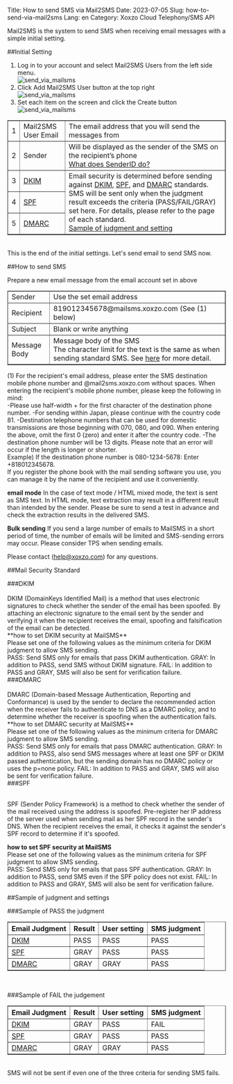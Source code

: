 Title: How to send SMS via Mail2SMS
Date: 2023-07-05
Slug: how-to-send-via-mail2sms
Lang: en
Category: Xoxzo Cloud Telephony/SMS API

Mail2SMS is the system to send SMS when receiving email messages with a simple initial setting.

##Initial Setting
1. Log in to your account and select Mail2SMS Users from the left side menu.<br>
![send_via_mailsms](images/mailsms/mailsms_en_01.png)<br>
2. Click Add Mail2SMS User button at the top right<br> 
![send_via_mailsms](images/mailsms/mailsms_en_02.png)<br>
3. Set each item on the screen and click the Create button<br>
![send_via_mailsms](images/mailsms/mailsms_en_03.png)<br>

<table border="1" cellpadding="3">
<tr>
<td>1</td>
<td>Mail2SMS User Email</td>
<td>The email address that you will send the messages from</td>
</tr>
<tr>
<td>2</td>
<td>Sender</td>
<td>Will be displayed as the sender of the SMS on the recipient’s phone</br><a href="https://help.xoxzo.com/ja/xoxzo-cloud-telephony/sms-api/articles/what-does-sender-id-do-xoxzo/">
What does SenderID do?</a></td>
</tr>
<tr>
<td>3</td>
<td><a href="#dkim">DKIM</a></td>
<td rowspan="3">
Email security is determined before sending against <a href="#dkim">DKIM</a>, <a href="#spf">SPF</a>, and <a href="#dmarc">DMARC</a> standards.
SMS will be sent only when the judgment result exceeds the criteria (PASS/FAIL/GRAY) set here. For details, please refer to the page of each standard.
</br><a href="#sample">Sample of judgment and setting</a></td>
</tr>
<tr>
<td>4</td>
<td><a href="#spf">SPF</a></td>
</tr>
<tr>
<td>5</td>
<td><a href="#dmarc">DMARC</a></td>
</tr>
</table>
</br>
This is the end of the initial settings. Let's send email to send SMS now.
</br>

##How to send SMS

Prepare a new email message from the email account set in above

<table border="1" cellpadding="3">
<tr>
<td>Sender</td>
<td>Use the set email address</td>
</tr>
<tr>
<td>Recipient</td>
<td>819012345678@mailsms.xoxzo.com (See (1) below)</td>
</tr>
<tr>
<td>Subject</td>
<td>Blank or write anything</td>
</tr>
<tr>
<td>Message Body</td>
<td>Message body of the SMS</br>
The character limit for the text is the same as when sending standard SMS. See <a href="">here</a> for more detail. 
</tr>
</table>

(1)
For the recipient's email address, please enter the SMS destination mobile phone number and @mail2sms.xoxzo.com without spaces. When entering the recipient's mobile phone number, please keep the following in mind:
<br>
-Please use half-width + for the first character of the destination phone number.
-For sending within Japan, please continue with the country code 81.
-Destination telephone numbers that can be used for domestic transmissions are those beginning with 070, 080, and 090. When entering the above, omit the first 0 (zero) and enter it after the country code.
-The destination phone number will be 13 digits. Please note that an error will occur if the length is longer or shorter.
<br>
Example) If the destination phone number is 080-1234-5678: Enter +818012345678.
<br>
If you register the phone book with the mail sending software you use, you can manage it by the name of the recipient and use it conveniently.

**email mode**
In the case of text mode / HTML mixed mode, the text is sent as SMS text.
In HTML mode, text extraction may result in a different result than intended by the sender. Please be sure to send a test in advance and check the extraction results in the delivered SMS.

**Bulk sending**
If you send a large number of emails to MailSMS in a short period of time, the number of emails will be limited and SMS-sending errors may occur. Please consider TPS when sending emails.


Please contact (help@xoxzo.com) for any questions.


##Mail Security Standard

<div id="dkim">
###DKIM
</div>
<br>
DKIM (DomainKeys Identified Mail) is a method that uses electronic signatures to check whether the sender of the email has been spoofed.
By attaching an electronic signature to the email sent by the sender and verifying it when the recipient receives the email, spoofing and falsification of the email can be detected.
<br>
**how to set DKIM security at MailSMS** <br>
Please set one of the following values as the minimum criteria for DKIM judgment to allow SMS sending.
<br>
PASS: Send SMS only for emails that pass DKIM authentication.
GRAY: In addition to PASS, send SMS without DKIM signature.
FAIL: In addition to PASS and GRAY, SMS will also be sent for verification failure.
<br>

<div id="dmarc">
###DMARC
</div>
<br>
DMARC (Domain-based Message Authentication, Reporting and Conformance) is used by the sender to declare the recommended action when the receiver fails to authenticate to DNS as a DMARC policy, and to determine whether the receiver is spoofing when the authentication fails.
<br>
**how to set DMARC security at MailSMS**<br>
Please set one of the following values as the minimum criteria for DMARC judgment to allow SMS sending.
<br>
PASS: Send SMS only for emails that pass DMARC authentication.
GRAY: In addition to PASS, also send SMS messages where at least one SPF or DKIM passed authentication, but the sending domain has no DMARC policy or uses the p=none policy.
FAIL: In addition to PASS and GRAY, SMS will also be sent for verification failure.
<br>


<div id="spf">
###SPF
</div>
<br>

SPF (Sender Policy Framework) is a method to check whether the sender of the mail received using the address is spoofed.
Pre-register her IP address of the server used when sending mail as her SPF record in the sender's DNS. When the recipient receives the email, it checks it against the sender's SPF record to determine if it's spoofed.
<br>

**how to set SPF security at MailSMS**<br>
Please set one of the following values as the minimum criteria for SPF judgment to allow SMS sending.
<br>
PASS: Send SMS only for emails that pass SPF authentication.
GRAY: In addition to PASS, send SMS even if the SPF policy does not exist.
FAIL: In addition to PASS and GRAY, SMS will also be sent for verification failure.
<br>




<div id="sample">##Sample of judgment and settings</div>

###Sample of PASS the judgment
<table border="1" cellpadding="3">
<tr>
<th>Email Judgment</th>
<th>Result</th>
<th>User setting</th>
<th>SMS judgment</th>
</tr>
<tr>
<td><a href="#dkim">DKIM</a></td>
<td>PASS</td>
<td>PASS</td>
<td>PASS</td>
</tr>
<tr>
<td><a href="#spf">SPF</a></td>
<td>GRAY</td>
<td>PASS</td>
<td>PASS</td>
</tr>
<tr>
<td><a href="#dmarc">DMARC</a></td>
<td>GRAY</td>
<td>GRAY</td>
<td>PASS</td>
</tr>
</table>
</br>

###Sample of FAIL the judgement
<table border="1" cellpadding="3">
<tr>
<th>Email Judgment</th>
<th>Result</th>
<th>User setting</th>
<th>SMS judgment</th>
</tr>
<tr>
<td><a href="#dkim">DKIM</a></td>
<td>GRAY</td>
<td>PASS</td>
<td>FAIL</td>
</tr>
<tr>
<td><a href="#spf">SPF</a></td>
<td>GRAY</td>
<td>PASS</td>
<td>PASS</td>
</tr>
<tr>
<td><a href="#dmarc">DMARC</a></td>
<td>GRAY</td>
<td>GRAY</td>
<td>PASS</td>
</tr>
</table>
</br>
SMS will not be sent if even one of the three criteria for sending SMS fails.
